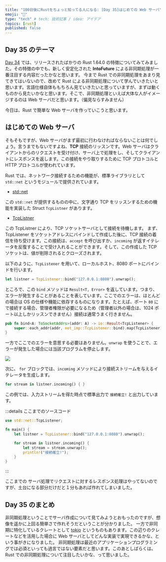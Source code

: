 ```yaml
---
title: "100日後にRustをちょっと知ってる人になる: [Day 35]はじめての Web サーバ"
emoji: "🦀"
type: "tech" # tech: 技術記事 / idea: アイデア
topics: [rust]
published: false
---
```

## Day 35 のテーマ

[Day 34](https://zenn.dev/shinyay/articles/hello-rust-day034) では、リリースされたばかりの Rust 1.64.0 の特徴についてみてみました。その特徴の中でも、新しく安定化された **IntoFuture** による非同期処理が一番注目する内容だったかなと思います。
今まで Rust での非同期処理をあまり見てきてはいないので、改めて Rust による非同期処理について学んでいきたいと思います。言語仕様自体ももちろん見ていきたいと思っていますが、まずは動くものから見たいかなと思います。そこで、非同期処理といえば大体な人がイメージするのは Web サーバだと思います。（偏見ならすみません）

今日は、Rust で簡単な Web サーバを作っていこうと思います。

## はじめての Web サーバ

そもそもですが、Web サーバがまず最初に行わなければならないことは何でしょう。言うまでもないですよね、**TCP** 接続のリッスンです。Web サーバはクライアントからのリクエストを受け付け、サーバ上で処理をし、そしてクライアントにレスポンスを返します。この接続をやり取りするために TCP プロトコルと HTTP プロトコルが使われています。

Rust では、ネットワーク接続するための機能が、標準ライブラリとして `std::net` というモジュールで提供されています。

- [std::net](https://doc.rust-lang.org/std/net/)

この `std::net` が提供するものの中に、文字通り TCP をリッスンするための機能を実装した Struct `TcpListner` があります。

- [TcpListner](https://doc.rust-lang.org/std/net/struct.TcpListener.html)

この TcpListner により、TCP ソケットサーバとして接続を待機します。
まず、TcpListener をソケットアドレスにバインドして作成した後に、TCP 接続の着信を待ち受けます。この接続は、`accept` を呼び出すか、`incoming` が返すイテレータを反復することで受け入れることができます。そして、この作成した TCP ソケットは、値が削除されるとクローズされます。

以下のように、`TcpListener` を用いて、ローカルホスト、8080 ポートにバインドを行います。

```rust
let listner = TcpListener::bind("127.0.0.1:8080").unwrap();
```

ところで、この `bind` メソッドは `Result<T, Error>` を返しています。つまり、エラーが発生することがあることを表しています。ここでのエラーは、ほとんどの場合は OS の仕様や機能に依存するものになります。たとえば、ポート `80` にで接続する場合、管理者権限が必要になるため（管理者以外の場合は、1024 ポート以上しかリッスンできません）接続は通常うまく行きません。

```rust
pub fn bind<A: ToSocketAddrs>(addr: A) -> io::Result<TcpListener> {
    super::each_addr(addr, net_imp::TcpListener::bind).map(TcpListener)
}
```

一方でここでのエラーを意思する必要はありません。`unwrap` を使うことで、エラーが発生した場合には当該プログラムを停止します。

![](https://storage.googleapis.com/zenn-user-upload/2d3668c34499-20220929.png)

次に、 `for` ブロックでは、`incoming` メソッドにより接続ストリームを与えるイテレータを生成します。

```rust
for stream in listner.incoming() { }
```

この例では、入力ストリームを得た時点で標準出力で `接続確立!` と出力しています。

:::details ここまでのソースコード

```rust
use std::net::TcpListener;

fn main() {
    let listner = TcpListener::bind("127.0.0.1:8080").unwrap();

    for stream in listner.incoming() {
        let stream = stream.unwrap();
        println!("接続確立!");
    }
}
```

:::

ここまでの サーバ処理でリクエストに対するレスポンス処理はやってないのですが、土台になる部分だけだと１分もあれば作れてしまいました。

## Day 35 のまとめ

非同期処理ということでサーバ作成について見てみようとおもったのですが、想像を遥かに上回る簡単さで作れそうだということが分かりました。
一方で非同期に特化しているクレートとして [tokio](https://tokio.rs/) というものもあります。この辺りのクレートなどを活用した場合に Web サーバとしてどんな実装で実現できるかな、という事がきになりました。
非同期処理は最近のアプリケーションプログラミングでは必須といっても過言ではない要素だと思います。このあとしばらくは、Rust での非同期処理について注目したいかな、って思いました。
